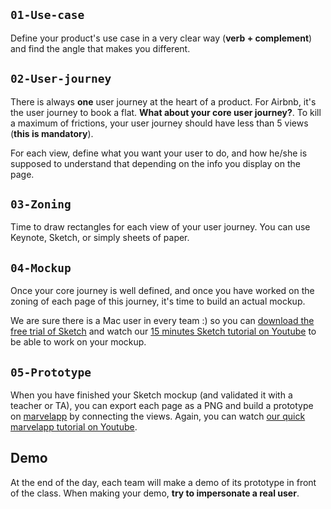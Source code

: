 ## `01-Use-case`

Define your product's use case in a very clear way (**verb + complement**) and find the angle that makes you different.

## `02-User-journey`

There is always **one** user journey at the heart of a product. For Airbnb, it's the user journey to book a flat. **What about your core user journey?**. To kill a maximum of frictions, your user journey should have less than 5 views (**this is mandatory**).

For each view, define what you want your user to do, and how he/she is supposed to understand that depending on the info you display on the page.

## `03-Zoning`

Time to draw rectangles for each view of your user journey. You can use Keynote, Sketch, or simply sheets of paper.

## `04-Mockup`

Once your core journey is well defined, and once you have worked on the zoning of each page of this journey, it's time to build an actual mockup.

We are sure there is a Mac user in every team :) so you can [download the free trial of Sketch](https://www.sketchapp.com/) and watch our [15 minutes Sketch tutorial on Youtube](https://www.youtube.com/watch?v=zR-6RW3kHyM) to be able to work on your mockup.

## `05-Prototype`

When you have finished your Sketch mockup (and validated it with a teacher or TA), you can export each page as a PNG and build a prototype on [marvelapp](https://marvelapp.com/) by connecting the views. Again, you can watch [our quick marvelapp tutorial on Youtube](https://www.youtube.com/watch?v=MFIlW68giDY).

## Demo

At the end of the day, each team will make a demo of its prototype in front of the class. When making your demo, **try to impersonate a real user**.
